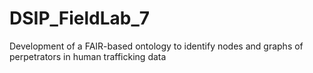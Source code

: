 # DSIP_FieldLab_7
Development of a FAIR-based ontology to identify nodes and graphs of perpetrators in human trafficking data
